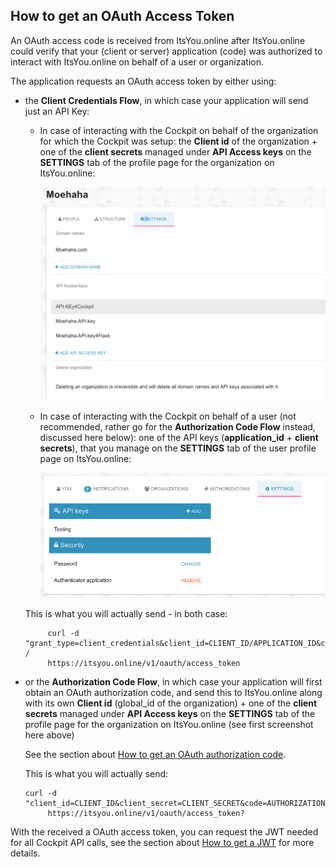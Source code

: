 ## How to get an OAuth Access Token

An OAuth access code is received from ItsYou.online after ItsYou.online could verify that your (client or server) application (code) was authorized to interact with ItsYou.online on behalf of a user or organization.

The application requests an OAuth access token by either using:

- the **Client Credentials Flow**, in which case your application will send just an API Key:

  - In case of interacting with the Cockpit on behalf of the organization for which the Cockpit was setup: the **Client id** of the organization + one of the **client secrets** managed under **API Access keys** on the **SETTINGS** tab of the profile page for the organization on ItsYou.online:

    ![](organization_settings.png)

  - In case of interacting with the Cockpit on behalf of a user (not recommended, rather go for the **Authorization Code Flow** instead, discussed here below): one of the API keys (**application_id** + **client secrets**), that you manage on the **SETTINGS** tab of the user profile page on ItsYou.online:

    ![](user_settings.png)

  This is what you will actually send - in both case:

  ```
       curl -d "grant_type=client_credentials&client_id=CLIENT_ID/APPLICATION_ID&client_secret=CLIENT_SECRET" /
       https://itsyou.online/v1/oauth/access_token
  ```

- or the **Authorization Code Flow**, in which case your application will first obtain an OAuth authorization code, and send this to ItsYou.online along with its own **Client id** (global_id of the organization) + one of the **client secrets** managed under **API Access keys** on the **SETTINGS** tab of the profile page for the organization on ItsYou.online (see first screenshot here above)

  See the section about [How to get an OAuth authorization code](../Get_oauth_authorization_code/Get_oauth_authorization_code.md).

  This is what you will actually send:

  ```
  curl -d "client_id=CLIENT_ID&client_secret=CLIENT_SECRET&code=AUTHORIZATION_CODE&redirect_uri=CALLBACK_URL&state=STATE"
       https://itsyou.online/v1/oauth/access_token?
  ```

With the received a OAuth access token, you can request the JWT needed for all Cockpit API calls, see the section about [How to get a JWT](../Get_JWT/Get_JWT.md) for more details.
